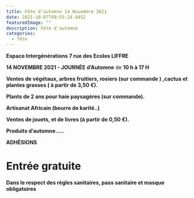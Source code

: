 ```yaml
---
title: Fête d'automne 14 Novembre 2021
date: 2021-10-07T09:55:24.945Z
featuredImage: ""
description: Fête d'automne
categories:
  - fête
---
```

**Espace Intergénérations 7 rue des Ecoles LIFFRE**

**14 NOVEMBRE 2021 - JOURNÉE d’Automne** de **10 h à 17 H**

**Ventes de végétaux, arbres fruitiers, rosiers (sur commande ) ,cactus et plantes grasses ( à partir de 3,50 €).**

**Plants de 2 ans pour haie paysagères (sur commande).**

**Artisanat Africain (beurre de karité..)**

**Ventes de jouets, et de livres (à partir de 0,50 €).**

**Produits d’automne…..**

**ADHÉSIONS**

# Entrée gratuite

**Dans le respect des règles sanitaires, pass sanitaire et masque obligatoires**

<!--EndFragment-->